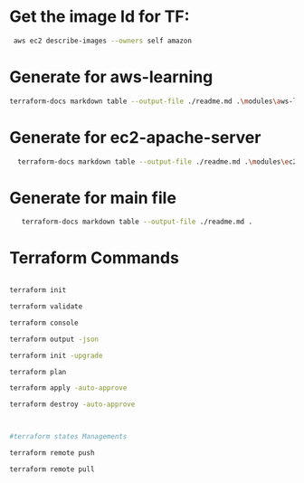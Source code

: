  # Get the image Id for TF:
 
```sh
 aws ec2 describe-images --owners self amazon
```

# Generate for aws-learning

 ```sh
 terraform-docs markdown table --output-file ./readme.md .\modules\aws-learning\  
```
# Generate for ec2-apache-server

```sh
  terraform-docs markdown table --output-file ./readme.md .\modules\ec2-apache-server\
```

# Generate for main file
```sh
   terraform-docs markdown table --output-file ./readme.md . 
```


# Terraform Commands

```sh

terraform init

terraform validate 

terraform console

terraform output -json

terraform init -upgrade 

terraform plan

terraform apply -auto-approve

terraform destroy -auto-approve



#terraform states Managements

terraform remote push

terraform remote pull
```